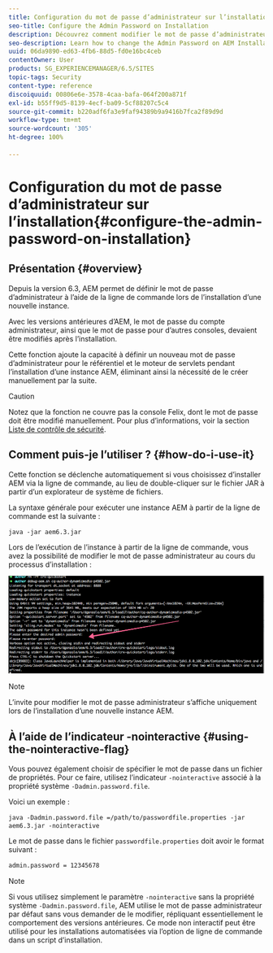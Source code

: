 ```yaml
---
title: Configuration du mot de passe d’administrateur sur l’installation
seo-title: Configure the Admin Password on Installation
description: Découvrez comment modifier le mot de passe d’administrateur sur l’installation AEM.
seo-description: Learn how to change the Admin Password on AEM Installation.
uuid: 06da9890-ed63-4fb6-88d5-fd0e16bc4ceb
contentOwner: User
products: SG_EXPERIENCEMANAGER/6.5/SITES
topic-tags: Security
content-type: reference
discoiquuid: 00806e6e-3578-4caa-bafa-064f200a871f
exl-id: b55ff9d5-8139-4ecf-ba09-5cf88207c5c4
source-git-commit: b220adf6fa3e9faf94389b9a9416b7fca2f89d9d
workflow-type: tm+mt
source-wordcount: '305'
ht-degree: 100%

---
```


# Configuration du mot de passe d’administrateur sur l’installation{#configure-the-admin-password-on-installation}

## Présentation {#overview}

Depuis la version 6.3, AEM permet de définir le mot de passe d’administrateur à l’aide de la ligne de commande lors de l’installation d’une nouvelle instance.

Avec les versions antérieures d’AEM, le mot de passe du compte administrateur, ainsi que le mot de passe pour d’autres consoles, devaient être modifiés après l’installation.

Cette fonction ajoute la capacité à définir un nouveau mot de passe d’administrateur pour le référentiel et le moteur de servlets pendant l’installation d’une instance AEM, éliminant ainsi la nécessité de le créer manuellement par la suite.

>[!CAUTION]
>
>Notez que la fonction ne couvre pas la console Felix, dont le mot de passe doit être modifié manuellement. Pour plus d’informations, voir la section [Liste de contrôle de sécurité](/help/sites-administering/security-checklist.md#change-default-passwords-for-the-aem-and-osgi-console-admin-accounts).

## Comment puis-je l’utiliser ? {#how-do-i-use-it}

Cette fonction se déclenche automatiquement si vous choisissez d’installer AEM via la ligne de commande, au lieu de double-cliquer sur le fichier JAR à partir d’un explorateur de système de fichiers.

La syntaxe générale pour exécuter une instance AEM à partir de la ligne de commande est la suivante :

```shell
java -jar aem6.3.jar
```

Lors de l’exécution de l’instance à partir de la ligne de commande, vous avez la possibilité de modifier le mot de passe administrateur au cours du processus d’installation :

![chlimage_1-116](assets/chlimage_1-116a.png)

>[!NOTE]
>
>L’invite pour modifier le mot de passe administrateur s’affiche uniquement lors de l’installation d’une nouvelle instance AEM.

## À l’aide de l’indicateur -nointeractive {#using-the-nointeractive-flag}

Vous pouvez également choisir de spécifier le mot de passe dans un fichier de propriétés. Pour ce faire, utilisez l’indicateur `-nointeractive` associé à la propriété système `-Dadmin.password.file`.

Voici un exemple :

```shell
java -Dadmin.password.file =/path/to/passwordfile.properties -jar aem6.3.jar -nointeractive
```

Le mot de passe dans le fichier `passwordfile.properties` doit avoir le format suivant :

```xml
admin.password = 12345678
```

>[!NOTE]
>
>Si vous utilisez simplement le paramètre `-nointeractive` sans la propriété système `-Dadmin.password.file`, AEM utilise le mot de passe administrateur par défaut sans vous demander de le modifier, répliquant essentiellement le comportement des versions antérieures. Ce mode non interactif peut être utilisé pour les installations automatisées via l’option de ligne de commande dans un script d’installation.
